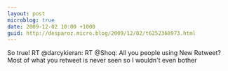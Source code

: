 ```yaml
---
layout: post
microblog: true
date: 2009-12-02 10:00 +1000
guid: http://desparoz.micro.blog/2009/12/02/t6252368973.html
---
```

So true! RT @darcykieran: RT @Shoq: All you people using New Retweet? Most of what you retweet is never seen so I wouldn't even bother
